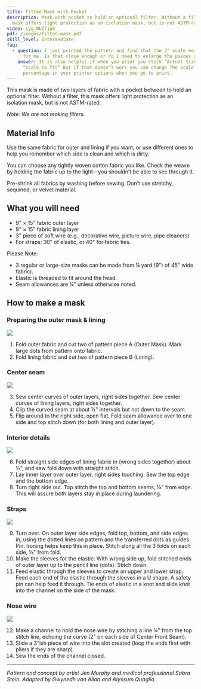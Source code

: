 ```yaml
---
title: Fitted Mask with Pocket
description: Mask with pocket to hold an optional filter. Without a filter, this
  mask offers light protection as an isolation mask, but is not ASTM-rated.
video: Lyg_Nb27jp8
pdf: /images/fitted-mask.pdf
skill_level: Intermediate
faq:
  - question: I just printed the pattern and find that the 2" scale measures 1 ⅞"
      for me. Is that close enough or do I need to enlarge the pieces slightly?
    answer: It is also helpful if when you print you click “Actual Size” instead of
      “scale to fit” But if that doesn’t work you can change the scale
      percentage in your printer options when you go to print.
---
```


This mask is made of two layers of fabric with a pocket between to hold an optional filter. Without a filter, this mask offers light protection as an isolation mask, but is not ASTM-rated.

*Note: We are not making filters.*

## Material Info

Use the same fabric for outer and lining if you want, or use different ones to help you remember which side is clean and
which is dirty.

You can choose any tightly woven cotton fabric you like. Check the weave by holding the fabric up to the light—you shouldn’t
be able to see through it.

Pre-shrink all fabrics by washing before sewing. Don’t use stretchy, sequined, or velvet material.

## What you will need

* 9" × 15" fabric outer layer
* 9" × 15" fabric lining layer
* 3" piece of soft wire (e.g., decorative wire, picture wire, pipe cleaners)
* For straps: 30" of elastic, or 40" for fabric ties.

Please Note:

* 3 regular or large-size masks can be made from ¼ yard (9") of 45" wide fabric).
* Elastic is threaded to fit around the head.
* Seam allowances are ¼" unless otherwise noted.

## How to make a mask

### Preparing the outer mask & lining

![](/images/fitted-mask-1.png)

1. Fold outer fabric and cut two of pattern piece A (Outer Mask). Mark large dots from pattern onto fabric.
2. Fold lining fabric and cut two of pattern piece B (Lining).

### Center seam

![](/images/fitted-mask-2.png)

3. Sew center curves of outer layers, right sides together. Sew center curves of lining layers, right sides together. 
4.  Clip the curved seam at about ½" intervals but not down to the seam.
5.  Flip around to the right side, open flat. Fold seam allowance over to one side and top stitch down (for both lining and outer layer).

### Interior details

![](/images/fitted-mask-3.png)

6. Fold straight side edges of lining fabric in (wrong sides together) about ½", and sew fold down with straight stitch.
7. Lay inner layer over outer layer, right sides touching. Sew the top edge and the bottom edge.
8. Turn right side out. Top stitch the top and bottom seams, ⅛" from edge. This will assure both layers stay in place during laundering.

### Straps

![](/images/fitted-mask-4.png)

9. Turn over. On outer layer side edges, fold top, bottom, and side edges in, using the dotted lines on pattern and the transferred dots as guides. Pin. Ironing helps keep this in place. Stitch along all the 3 folds on each side, ⅛" from fold.
10. Make the sleeves for the elastic: With wrong side up, fold stitched ends of outer layer up to the pencil line (dots). Stitch down.
11. Feed elastic through the sleeves to create an upper and lower strap. Feed each end of the elastic through the sleeves in a
U shape. A safety pin can help feed it through. Tie ends of elastic in a knot and slide knot into the channel on the side of the mask.

### Nose wire

![](/images/fitted-mask-5.png)

12. Make a channel to hold the nose wire by stitching a line ¼" from the top stitch line, echoing the curve (2" on each side of Center Front Seam).
13. Slide a 3"ish piece of wire into the slot created (loop the ends first with pliers if they are sharp).
14. Sew the ends of the channel closed.

----

*Pattern and concept by artist Jen Murphy and medical professional Sabra Stein. Adapted by Gwynedh van Allan and Alyssum Quaglia.*
